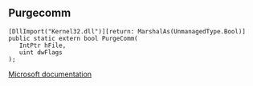 ## Purgecomm

```
[DllImport("Kernel32.dll")][return: MarshalAs(UnmanagedType.Bool)]
public static extern bool PurgeComm(
   IntPtr hFile,
   uint dwFlags
);
```

[Microsoft documentation](https://docs.microsoft.com/en-us/windows/win32/api/fileapi/nf-fileapi-purgecomm)
